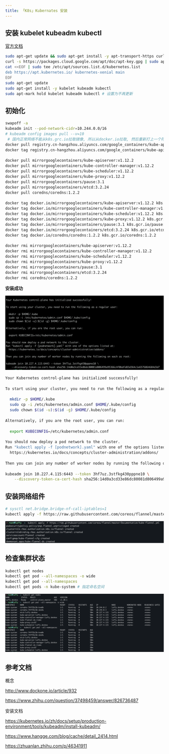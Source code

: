 ```yaml
---
title: 「K8s」Kubernates 安装
---
```






## 安装 kubelet kubeadm kubectl

[官方文档](https://kubernetes.io/docs/setup/production-environment/tools/kubeadm/install-kubeadm/)

```sh
sudo apt-get update && sudo apt-get install -y apt-transport-https curl
curl -s https://packages.cloud.google.com/apt/doc/apt-key.gpg | sudo apt-key add -
cat <<EOF | sudo tee /etc/apt/sources.list.d/kubernetes.list
deb https://apt.kubernetes.io/ kubernetes-xenial main
EOF
sudo apt-get update
sudo apt-get install -y kubelet kubeadm kubectl
sudo apt-mark hold kubelet kubeadm kubectl # 设置为不再更新
```



## 初始化

```sh
swapoff -a
kubeadm init --pod-network-cidr=10.244.0.0/16
# kubeadm config images pull --v=10
 # 国内正常网络不能从k8s.grc.io拉取镜像, 所以从docker.io拉取, 然后重新打上一个符合k8s的tag:
docker pull registry.cn-hangzhou.aliyuncs.com/google_containers/kube-apiserver:v1.20.1 
docker tag registry.cn-hangzhou.aliyuncs.com/google_containers/kube-apiserver:v1.20.1 k8s.gcr.io/kube-apiserver:v1.20.1

docker pull mirrorgooglecontainers/kube-apiserver:v1.12.2
docker pull mirrorgooglecontainers/kube-controller-manager:v1.12.2
docker pull mirrorgooglecontainers/kube-scheduler:v1.12.2
docker pull mirrorgooglecontainers/kube-proxy:v1.12.2
docker pull mirrorgooglecontainers/pause:3.1
docker pull mirrorgooglecontainers/etcd:3.2.24
docker pull coredns/coredns:1.2.2

docker tag docker.io/mirrorgooglecontainers/kube-apiserver:v1.12.2 k8s.gcr.io/kube-apiserver:v1.12.2
docker tag docker.io/mirrorgooglecontainers/kube-controller-manager:v1.12.2 k8s.gcr.io/kube-controller-manager:v1.12.2
docker tag docker.io/mirrorgooglecontainers/kube-scheduler:v1.12.2 k8s.gcr.io/kube-scheduler:v1.12.2
docker tag docker.io/mirrorgooglecontainers/kube-proxy:v1.12.2 k8s.gcr.io/kube-proxy:v1.12.2
docker tag docker.io/mirrorgooglecontainers/pause:3.1 k8s.gcr.io/pause:3.1
docker tag docker.io/mirrorgooglecontainers/etcd:3.2.24 k8s.gcr.io/etcd:3.2.24
docker tag docker.io/coredns/coredns:1.2.2 k8s.gcr.io/coredns:1.2.2

docker rmi mirrorgooglecontainers/kube-apiserver:v1.12.2
docker rmi mirrorgooglecontainers/kube-controller-manager:v1.12.2
docker rmi mirrorgooglecontainers/kube-scheduler:v1.12.2
docker rmi mirrorgooglecontainers/kube-proxy:v1.12.2
docker rmi mirrorgooglecontainers/pause:3.1
docker rmi mirrorgooglecontainers/etcd:3.2.24
docker rmi coredns/coredns:1.2.2
```

**安装成功**

![image-20210112233937027](KubernatesInstall/image-20210112233937027.png)

```sh
Your Kubernetes control-plane has initialized successfully!

To start using your cluster, you need to run the following as a regular user:

  mkdir -p $HOME/.kube
  sudo cp -i /etc/kubernetes/admin.conf $HOME/.kube/config
  sudo chown $(id -u):$(id -g) $HOME/.kube/config

Alternatively, if you are the root user, you can run:

  export KUBECONFIG=/etc/kubernetes/admin.conf

You should now deploy a pod network to the cluster.
Run "kubectl apply -f [podnetwork].yaml" with one of the options listed at:
  https://kubernetes.io/docs/concepts/cluster-administration/addons/

Then you can join any number of worker nodes by running the following on each as root:

kubeadm join 10.227.4.115:6443 --token 3hf7uz.3stfkg430pppne10 \
    --discovery-token-ca-cert-hash sha256:14d0a3cd33e86dc80081d806499a95366c4f0bdfd83d364c1e6576864684d3d7
```



## 安装网络组件

```sh
# sysctl net.bridge.bridge-nf-call-iptables=1
kubectl apply -f https://raw.githubusercontent.com/coreos/flannel/master/Documentation/kube-flannel.yml
```

![image-20210113003630192](KubernatesInstall/image-20210113003630192.png)



## 检查集群状态

```sh
kubectl get nodes
kubectl get pod --all-namespaces -o wide
kubectl get pod --all-namespaces 
kubectl get pods -n kube-system # 指定命名空间
```

![image-20210113003436339](KubernatesInstall/image-20210113003436339.png)









## 参考文档

概念

http://www.dockone.io/article/932

https://www.zhihu.com/question/37498459/answer/826736487

安装文档

https://kubernetes.io/zh/docs/setup/production-environment/tools/kubeadm/install-kubeadm/

https://www.hangge.com/blog/cache/detail_2414.html

https://zhuanlan.zhihu.com/p/46341911


